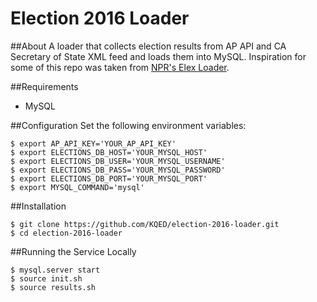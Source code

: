 # Election 2016 Loader

##About
A loader that collects election results from AP API and CA Secretary of State XML feed and loads them into MySQL. Inspiration for some of this repo was taken from [NPR's Elex Loader](https://github.com/nprapps/ap-election-loader).

##Requirements
- MySQL

##Configuration
Set the following environment variables:
```
$ export AP_API_KEY='YOUR_AP_API_KEY'
$ export ELECTIONS_DB_HOST='YOUR_MYSQL_HOST'
$ export ELECTIONS_DB_USER='YOUR_MYSQL_USERNAME'
$ export ELECTIONS_DB_PASS='YOUR_MYSQL_PASSWORD'
$ export ELECTIONS_DB_PORT='YOUR_MYSQL_PORT'
$ export MYSQL_COMMAND='mysql'
```

##Installation
```
$ git clone https://github.com/KQED/election-2016-loader.git
$ cd election-2016-loader
```

##Running the Service Locally
```
$ mysql.server start
$ source init.sh
$ source results.sh
```
